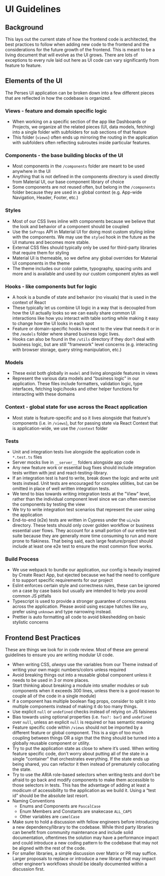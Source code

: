 # UI Guidelines

## Background

This lays out the current state of how the frontend code is architected, the best
practices to follow when adding new code to the frontend and the considerations
for the future growth of the frontend. This is meant to be a living document that
will evolve as the UI grows. There are lots of exceptions to every rule laid out
here as UI code can vary significantly from feature to feature.

## Elements of the UI

The Perses UI application can be broken down into a few different pieces that
are reflected in how the codebase is organized.

### Views - feature and domain specific logic

- When working on a specific section of the app like Dashboards or Projects, we
  organize all the related pieces (UI, data models, fetching) into a single folder
  with subfolders for sub sections of that feature
- This folder (`views`) often ends up mirroring the routing in the application
  with subfolders often reflecting subroutes inside particular features.

### Components - the base building blocks of the UI

- Most components in the `/components` folder are meant to be used anywhere in the UI
- Anything that is not defined in the components directory is used directly from
  Material UI, our base component library of choice
- Some components are not reused often, but belong in the `/components` folder
  because they are used in a global context (e.g. App-wide Navigation, Header,
  Footer, etc.)

### Styles

- Most of our CSS lives inline with components because we believe that the look
  and behavior of a component should be coupled
- Use the `SxProps` API in Material UI for doing most custom styling inline with
  the components. We may use the `styled` hook in the future as the UI matures
  and becomes more stable.
- External CSS files should typically only be used for third-party libraries that
  require them for styling
- Material UI is themeable, so we define any global overrides for Material UI
  components in the theme
- The theme includes our color palette, typography, spacing units and more and is
  available and used by our custom component styles as well

### Hooks - like components but for logic

- A hook is a bundle of state and behavior (no visuals) that is used in the context
  of React
- These typically let us combine UI logic in a way that is decoupled from how the
  UI actually looks so we can easily share common UI interactions like how you
  interact with table sorting while making it easy to change how the UI looks in each
  spot
- Feature or domain-specific hooks live next to the view that needs it or in the
  `/models` folder where shared business logic lives.
- Hooks can also be found in the `/utils` directory if they don't deal with
  business logic, but are still "framework" level concerns (e.g. interacting
  with browser storage, query string manipulation, etc.)

### Models

- These exist both globally in `model` and living alongside features in views
- Represent the various data models and "business logic" in our application.
  These files include formatters, validation logic, type interfaces, fetching
  logic/hooks and other helper functions for interacting with these domains

### Context - global state for use across the React application

- Most state is feature-specific and so it lives alongside that feature's
  components (i.e. in `/views`), but for passing state via React Context that is
  application-wide, we use the `/context` folder

### Tests

- Unit and integration tests live alongside the application code in `*.test.ts`
  files
- Server mocks live in `__server__` folders alongside app code
- Any new feature work or essential bug fixes should include integration tests
  written with jest and react-testing-library.
- If an integration test is hard to write, break down the logic and write unit tests
  instead. Unit tests are encouraged for complex utilities, but can be omitted in
  place of well written integration tests.
- We tend to bias towards writing integration tests at the "View" level, rather
  than the individual component level since we can often exercise the components
  by testing the view
- We try to write integration test scenarios that represent the user using the
  application
- End-to-end (e2e) tests are written in Cypress under the `ui/e2e` directory.
  These tests should only cover golden workflow or business essential user flows.
  They account for a small portion of our entire test suite because they are
  generally more time consuming to run and more prone to flakiness. That being said,
  each large feature/project should include at least one e2e test to ensure the most
  common flow works.

### Build Process

- We use webpack to bundle our application, our config is heavily inspired by Create
  React App, but ejected because we had the need to configure it to support specific
  requirements for our project
- Eslint enforces certain style and correctness rules, these can be ignored on a case
  by case basis but usually are intended to help you avoid common JS pitfalls
- Typescript is used to provide a stronger guarantee of correctness across the
  application. Please avoid using escape hatches like `any`, prefer using `unknown`
  and type narrowing instead.
- Prettier is auto formatting all code to avoid bikeshedding on basic stylistic
  concerns

## Frontend Best Practices

These are things we look for in code review. Most of these are general guidelines
to ensure you are writing modular UI code.

- When writing CSS, *always* use the variables from our Theme instead of writing
  your own magic numbers/colors unless required
- Avoid breaking things out into a reusable global component unless it needs to be
  used in 3 or more places.
- Start thinking about breaking a module into smaller modules or sub components when
  it exceeds 300 lines, unless there is a good reason to couple all of the code in a
  single module)
- If a component has multiple boolean flag props, consider to split it into multiple
  components instead of making it do too many things.
- Use explicit `null` or `undefined` checks instead of relying on JS falsiness
- Bias towards using optional properties (i.e. `foo?: bar`) and `undefined` over
  `null`, unless an explicit `null` is required or has semantic meaning
- Feature specific code within `/views` should not be imported by a different feature
  or global component. This is a sign of too much coupling between things OR a sign
  that the thing should be turned into a globally reusable component or utility.
- Try to put the application state as close to where it’s used. When writing feature
  specific code, don’t worry about putting all of the state in a single "container"
  that orchestrates everything. If the state ends up being shared, you can refactor
  it then instead of prematurely collocating the state.
- Try to use the ARIA role-based selectors when writing tests and don’t be afraid to
  go back and modify components to make them accessible to those selectors in tests.
  This has the advantage of adding at least a modicum of accessibility to the
  application as we build it. Using a “test id” should be the absolute last resort.
- Naming Conventions
  - Enums and Components are `PascalCase`
  - Enum Members and Constants are snakecase `ALL_CAPS`
  - Other variables are `camelCase`
- Make sure to hold a discussion with fellow engineers before introducing a new
  dependency/library to the codebase. While third party libraries can benefit from
  community maintenance and include solid documentation, oftentimes the solution may
  have a performance impact and could introduce a new coding pattern to the codebase that may not be aligned with the rest of the code.
- For smaller libraries, a simple discussion over Matrix or PR may suffice. Larger
  proposals to replace or introduce a new library that may impact other engineer’s
  workflows should be ideally documented within a discussion first.
